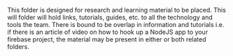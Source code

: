 This folder is designed for research and learning material to be placed. This will folder will hold links, tutorials, guides, etc. to all the technology and tools the team. There is bound to be overlap in information and tutorials i.e. if there is an article of video on how to hook up a NodeJS app to your firebase project, the material may be present in either or both related folders.